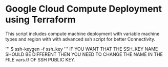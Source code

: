# Google Cloud Compute Deployment using Terraform

This script includes compute machine deployment with variable machine types and region with with advanced ssh script for better Connectivity.

'''
 $ ssh-keygen -f ssh_key <enter>
'''
IF YOU WANT THAT THE SSH_KEY NAME SHOULD BE DIFFERENT THEN YOU NEED TO CHANGE THE NAME IN THE FILE vars.tf OF SSH PUBLIC KEY. 
